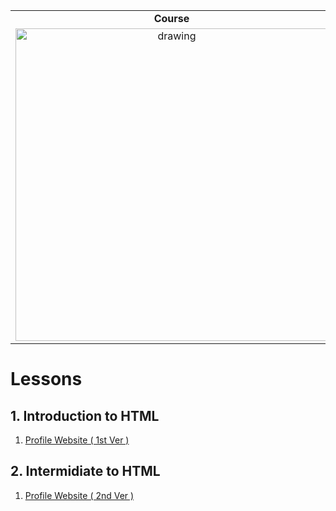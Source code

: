 
|||
|:---------------------------------:|:---------------------------------:|
| <b>Course</b> | <b>Course Mentor</b> |
| <img src="https://github.com/maityamit/The-Complete-2022-Web-Development-Bootcamp-by-Angela-Yu/blob/master/0001%20-%20Introduction%20to%20HTML/Images%20for%20Git/course_banner.png" alt="drawing" width="500"/> | <img src="https://avatars.githubusercontent.com/u/8798027?v=4" alt="drawing" width="150"/>

# Lessons

## 1. Introduction to HTML 
   1. <a href="https://maityamit.github.io/freinds.github.io/Web-Dev-Angela-Yu/001/002%20personal%20site.html"> Profile Website ( 1st Ver ) </a>
## 2. Intermidiate to HTML 
   1. <a href="https://maityamit.github.io/freinds.github.io/Web-Dev-Angela-Yu/002/001%20personal%20site.html"> Profile Website ( 2nd Ver ) </a>
